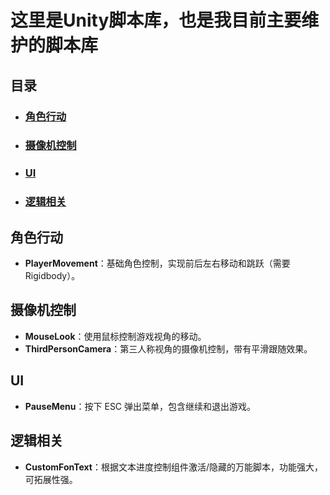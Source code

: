 # 这里是Unity脚本库，也是我目前主要维护的脚本库

## 目录
- ### [角色行动](角色行动)
- ### [摄像机控制](摄像机控制)
- ### [UI](UI)
- ### [逻辑相关](逻辑相关)

## 角色行动
- **PlayerMovement**：基础角色控制，实现前后左右移动和跳跃（需要 Rigidbody）。

## 摄像机控制
- **MouseLook**：使用鼠标控制游戏视角的移动。
- **ThirdPersonCamera**：第三人称视角的摄像机控制，带有平滑跟随效果。

## UI
- **PauseMenu**：按下 ESC 弹出菜单，包含继续和退出游戏。


## 逻辑相关
- **CustomFonText**：根据文本进度控制组件激活/隐藏的万能脚本，功能强大，可拓展性强。
